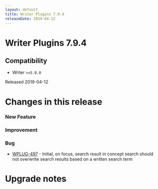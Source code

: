 ```yaml
---
layout: default
title: Writer Plugins 7.9.4
releaseDate: 2019-04-12
---
```

<div class="jumbotron">
    <h1>Writer Plugins 7.9.4</h1>    
    <h2>Compatibility</h2>
    <ul>
        <li>Writer <code>>=5.0.0</code></li>
    </ul>
</div>

Released 2019-04-12

 

# Changes in this release  


### New Feature 



### Improvement 



### Bug 

 * [WPLUG-497](https://jira.infomaker.se/browse/WPLUG-497) - Initial, on focus, search result in concept search should not overwrite search results based on a written search term 




# Upgrade notes  
           

